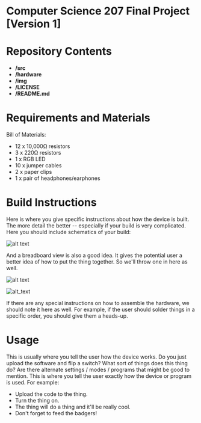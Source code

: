 # Computer Science 207 Final Project [Version 1]


Repository Contents
============

* **/src**
* **/hardware**
* **/img**
* **/LICENSE**
* **/README.md**

Requirements and Materials
============

Bill of Materials:
* 12 x 10,000Ω resistors
* 3 x 220Ω resistors
* 1 x RGB LED
* 10 x jumper cables
* 2 x paper clips
* 1 x pair of headphones/earphones

Build Instructions
==================

Here is where you give specific instructions about how the device is built. The more detail the better -- especially if your build is very complicated. Here you should include schematics of your build: 

![alt text][pic2]

[pic2]: https://github.com/trevortomesh/OSHRepo/blob/master/img/img2.jpg "Logo Title Text 2"

And a breadboard view is also a good idea. It gives the potential user a better idea of how to put the thing together. So we'll throw one in here as well. 

![alt text][pic3]

[pic3]: https://github.com/trevortomesh/OSHRepo/blob/master/img/img3.jpg "Logo Title Text 2"

![alt_text][pic4]
  
[pic4]: https://github.com/trevortomesh/OSHRepo/blob/master/folderName/joystick.png "This is some alt text"


If there are any special instructions on how to assemble the hardware, we should note it here as well. For example, if the user should solder things in a specific order, you should give them a heads-up. 

Usage
=====
This is usually where you tell the user how the device works. Do you just upload the software and flip a switch? What sort of things does this thing do? Are there alternate settings / modes / programs that might be good to mention. This is where you tell the user exactly how the device or program is used. For example: 

* Upload the code to the thing. 
* Turn the thing on. 
* The thing will do a thing and it'll be really cool. 
* Don't forget to feed the badgers!
